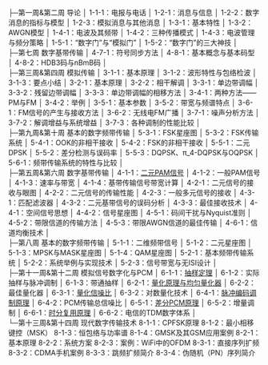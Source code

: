 ├─第一周&第二周 导论
│      1-1-1：电报与电话
│      1-2-1：消息与信息
│      1-2-2：数字消息的指标与模型
│      1-2-3：模拟消息与其他消息
│      1-3-1：基本特性
│      1-3-2：AWGN模型
│      1-4-1：电波及其频带
│      1-4-2：三种传播模式
│      1-4-3：电波管理与频分策略
│      1-5-1：“数字门”与“模拟门”
│      1-5-2：“数字门”的三大神技
│      
├─第七周 数字基带传输
│      4-7-1：符号同步方法
│      4-8-1：基本概念与基本码型
│      4-8-2：HDB3码与nBmB码
│      
├─第三周&第四周 模拟传输
│      3-1-1：基本原理
│      3-1-2：波形特性与包络检波
│      3-1-3：要点小结
│      3-2-1：基本原理
│      3-2-2：相干解调
│      3-3-1：单边带调幅
│      3-3-2：残留边带调幅
│      3-3-3：单边带调幅的相移方法
│      3-4-1：两种方法——PM与FM
│      3-4-2：举例
│      3-5-1：基本参数
│      3-5-2：带宽与频谱特点
│      3-6-1：FM信号的产生与接收方法
│      3-6-2：无线电FM广播
│      3-7-1：噪声分析方法
│      3-7-2：解调增益与系统增益
│      3-7-3：各种调制的性能比较
│      
├─第九周&第十周 基本的数字频带传输
│      5-3-1：FSK星座图
│      5-3-2：FSK传输系统
│      5-4-1：OOK的非相干接收
│      5-4-2：FSK的非相干接收
│      5-5-1：二元DPSK
│      5-5-2：差分检测与误码率
│      5-5-3：DQPSK、π\_4-DQPSK与OQPSK
│      5-6-1：频带传输系统的特性与比较
│      
├─第五周&第六周 数字基带传输
│      4-1-1：[二元PAM信号](https://drive.google.com/open?id=0B-b9krtWtp8HWW5ENkNSUU9rcDg)
│      4-1-2：一般PAM信号
│      4-1-3：速率与带宽
│      4-1-4：基带传输信号带宽计算
│      4-2-1：二元信号的接收与眼图
│      4-2-2：二元信号的传输性能
│      4-2-3：一般多元信号的接收
│      4-3-1：匹配滤波器
│      4-3-2：二元基带信号的误码分析
│      4-3-3：最佳接收技术
│      4-4-1：空间信号思想
│      4-4-2：信号星座图
│      4-5-1：码间干扰与Nyquist准则
│      4-5-2：带限信道的传输方法
│      4-5-3：带限AWGN信道的最佳传输
│      4-6-1：信道均衡技术
│      
├─第八周 基本的数字频带传输
│      5-1-1：二维频带信号
│      5-1-2：二元星座图
│      5-1-3：MPSK与MASK星座图
│      5-1-4：QAM星座图
│      5-2-1：基本频带传输系统
│      5-2-2：系统举例与实现技术
│      5-2-3：信号带宽与无ISI设计
│      
├─第十一周&第十二周 模拟信号数字化与PCM
│      6-1-1：[抽样定理](https://drive.google.com/open?id=0B-b9krtWtp8HaEJsMWZUT3NVdlk)
│      6-1-2：实际抽样与脉冲调制
│      6-1-3：带通抽样
│      6-2-1：[量化原理与均匀量化器](https://drive.google.com/open?id=0B-b9krtWtp8HUFU5bHdzWjZGTW8)
│      6-2-2：最佳量化器
│      6-3-1：[量化信噪比](https://drive.google.com/open?id=0B-b9krtWtp8HbE9PNWhBMHZRWlU)
│      6-3-2：对数量化技术
│      6-4-1：[脉冲编码调制原理](https://drive.google.com/open?id=0B-b9krtWtp8HbjB1N2hqYmlCZTA)
│      6-4-2：PCM传输总信噪比
│      6-5-1：[差分PCM原理](https://drive.google.com/open?id=0B-b9krtWtp8HQl9teC0zRXFJTGM)
│      6-5-2：增量调制
│      6-6-1：[时分复用原理](https://drive.google.com/open?id=0B-b9krtWtp8HbFJhN1ZhRXVLMDg)
│      6-6-2：电信的TDM数字体系
│      
└─第十三周&第十四周 现代数字传输技术
        8-1-1：CPFSK原理
        8-1-2：最小相移键控（MSK）
        8-1-3：恒包络与功率谱
        8-1-4：GMSK及其GSM应用案例
        8-2-1：基本原理
        8-2-2：系统方案
        8-2-3：案例：WiFi中的OFDM
        8-3-1：直接序列扩频
        8-3-2：CDMA手机案例
        8-3-3：跳频扩频简介
        8-3-4：伪随机（PN）序列简介
        

